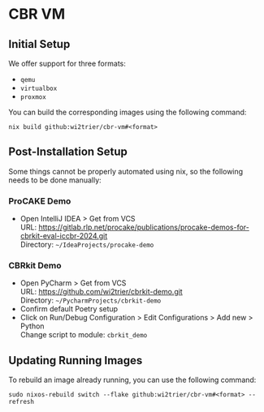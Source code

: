 # CBR VM

## Initial Setup

We offer support for three formats:

- `qemu`
- `virtualbox`
- `proxmox`

You can build the corresponding images using the following command:

```shell
nix build github:wi2trier/cbr-vm#<format>
```

## Post-Installation Setup

Some things cannot be properly automated using nix, so the following needs to be done manually:

### ProCAKE Demo

- Open IntelliJ IDEA > Get from VCS \
  URL: <https://gitlab.rlp.net/procake/publications/procake-demos-for-cbrkit-eval-iccbr-2024.git> \
  Directory: `~/IdeaProjects/procake-demo`

### CBRkit Demo

- Open PyCharm > Get from VCS \
  URL: <https://github.com/wi2trier/cbrkit-demo.git> \
  Directory: `~/PycharmProjects/cbrkit-demo`
- Confirm default Poetry setup
- Click on Run/Debug Configuration > Edit Configurations > Add new > Python \
  Change script to module: `cbrkit_demo`

## Updating Running Images

To rebuild an image already running, you can use the following command:

```shell
sudo nixos-rebuild switch --flake github:wi2trier/cbr-vm#<format> --refresh
```
